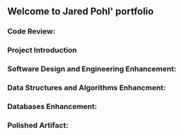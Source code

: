 ## Welcome to Jared Pohl' portfolio

### Code Review:


### Project Introduction


### Software Design and Engineering Enhancement:

### Data Structures and Algorithms Enhancment:

### Databases Enhancement:

### Polished Artifact:
